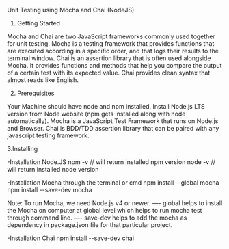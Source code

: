 Unit Testing using Mocha and Chai (NodeJS)
1. Getting Started

Mocha and Chai are two JavaScript frameworks commonly used together for unit testing. Mocha is a testing framework that provides functions that are executed according in a specific order, and that logs their results to the terminal window. Chai is an assertion library that is often used alongside Mocha. It provides functions and methods that help you compare the output of a certain test with its expected value. Chai provides clean syntax that almost reads like English.

2. Prerequisites

Your Machine should have node and npm installed. Install Node.js LTS version from Node website (npm gets installed along with node automatically).
Mocha is a JavaScript Test Framework that runs on Node.js and Browser.
Chai is BDD/TDD assertion library that can be paired with any javascript testing framework.


3.Installing

-Installation Node.JS
npm -v // will return installed npm version
node -v // will return installed node version

-Installation Mocha through the terminal or cmd
npm install --global mocha
npm install --save-dev mocha

Note: To run Mocha, we need Node.js v4 or newer.
—- global helps to install the Mocha on computer at global level which helps to run mocha test through command line.
—- save-dev helps to add the mocha as dependency in package.json file for that particular project.

-Installation Chai
npm install --save-dev chai